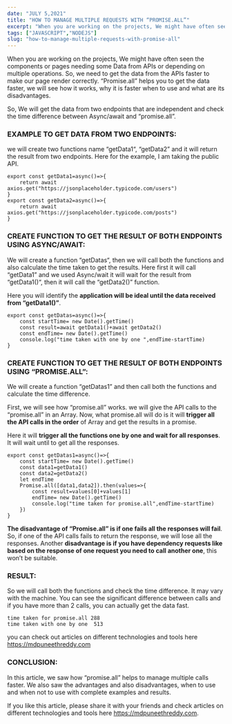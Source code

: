 ```yaml
---
date: "JULY 5,2021"
title: "HOW TO MANAGE MULTIPLE REQUESTS WITH “PROMISE.ALL”"
excerpt: "When you are working on the projects, We might have often seen the components or pages needing some Data from APIs or depending on multiple..."
tags: ["JAVASCRIPT","NODEJS"]
slug: "how-to-manage-multiple-requests-with-promise-all"
---
```

When you are working on the projects, We might have often seen the components or pages needing some Data from APIs or depending on multiple operations. So, we need to get the data from the APIs faster to make our page render correctly. “Promise.all” helps you to get the data faster, we will see how it works, why it is faster when to use and what are its disadvantages.

So, We will get the data from two endpoints that are independent and check the time difference between Async/await and “promise.all”.

### EXAMPLE TO GET DATA FROM TWO ENDPOINTS:
we will create two functions name “getData1“, “getData2” and it will return the result from two endpoints. Here for the example, I am taking the public API.

```
export const getData1=async()=>{
    return await axios.get("https://jsonplaceholder.typicode.com/users")
}
export const getData2=async()=>{
    return await axios.get("https://jsonplaceholder.typicode.com/posts")
}
```

### CREATE FUNCTION TO GET THE RESULT OF BOTH ENDPOINTS USING ASYNC/AWAIT:
We will create a function “getDatas“, then we will call both the functions and also calculate the time taken to get the results. Here first it will call “getData1” and we used Async/wait it will wait for the result from “getData1()“, then it will call the “getData2()” function.

Here you will identify the **application will be ideal until the data received from “getData1()”**.
```
export const getDatas=async()=>{
    const startTime= new Date().getTime()
    const result=await getData1()+await getData2()
    const endTime= new Date().getTime()
    console.log("time taken with one by one ",endTime-startTime)
}
```
### CREATE FUNCTION TO GET THE RESULT OF BOTH ENDPOINTS USING “PROMISE.ALL”:
We will create a function “getDatas1” and then call both the functions and calculate the time difference.

First, we will see how “promise.all” works. we will give the API calls to the “promise.all” in an Array. Now, what promise.all will do is it will **trigger all the API calls in the order** of Array and get the results in a promise.

Here it will **trigger all the functions one by one and wait for all responses**. It will wait until to get all the responses.
```
export const getDatas1=async()=>{
    const startTime= new Date().getTime()
    const data1=getData1()
    const data2=getData2()
    let endTime
    Promise.all([data1,data2]).then(values=>{
        const result=values[0]+values[1]
        endTime= new Date().getTime()
        console.log("time taken for promise.all",endTime-startTime)
    })
}
```
**The disadvantage of “Promise.all” is if one fails all the responses will fail**. So, if one of the API calls fails to return the response, we will lose all the responses. Another **disadvantage is if you have dependency requests like based on the response of one request you need to call another one**, this won’t be suitable.

### RESULT:
So we will call both the functions and check the time difference. It may vary with the machine. You can see the significant difference between calls and if you have more than 2 calls, you can actually get the data fast.
```
time taken for promise.all 288
time taken with one by one  513
```
you can check out articles on different technologies and tools here <a style="color: blue" href=" https://mdpuneethreddy.com/"> https://mdpuneethreddy.com</a>


### CONCLUSION:
In this article, we saw how “promise.all” helps to manage multiple calls faster. We also saw the advantages and also disadvantages, when to use and when not to use with complete examples and results.

If you like this article, please share it with your friends and check articles on different technologies and tools here <a style="color: blue" href=" https://mdpuneethreddy.com/"> https://mdpuneethreddy.com</a>.